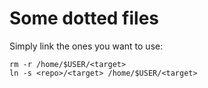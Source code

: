 # Some dotted files

Simply link the ones you want to use:

    rm -r /home/$USER/<target>
    ln -s <repo>/<target> /home/$USER/<target>
